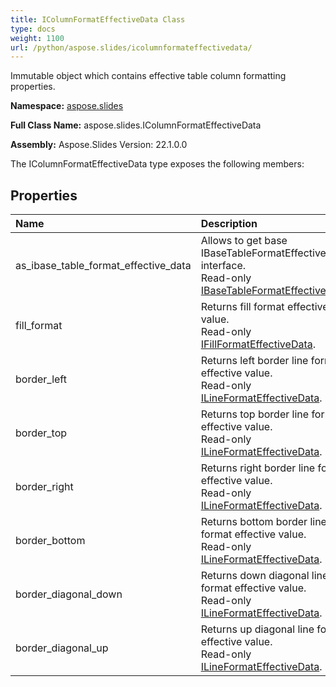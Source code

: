 ```yaml
---
title: IColumnFormatEffectiveData Class
type: docs
weight: 1100
url: /python/aspose.slides/icolumnformateffectivedata/
---
```


Immutable object which contains effective table column formatting properties.

**Namespace:** [aspose.slides](/python/aspose.slides/)

**Full Class Name:** aspose.slides.IColumnFormatEffectiveData

**Assembly:**  Aspose.Slides Version: 22.1.0.0

The IColumnFormatEffectiveData type exposes the following members:
## **Properties**
|**Name**|**Description**|
| :- | :- |
|as_ibase_table_format_effective_data|Allows to get base IBaseTableFormatEffectiveData interface.<br/>            Read-only [IBaseTableFormatEffectiveData](/python/aspose.slides/ibasetableformateffectivedata/).|
|fill_format|Returns fill format effective value.<br/>            Read-only [IFillFormatEffectiveData](/python/aspose.slides/ifillformateffectivedata/).|
|border_left|Returns left border line format effective value.<br/>            Read-only [ILineFormatEffectiveData](/python/aspose.slides/ilineformateffectivedata/).|
|border_top|Returns top border line format effective value.<br/>            Read-only [ILineFormatEffectiveData](/python/aspose.slides/ilineformateffectivedata/).|
|border_right|Returns right border line format effective value.<br/>            Read-only [ILineFormatEffectiveData](/python/aspose.slides/ilineformateffectivedata/).|
|border_bottom|Returns bottom border line format effective value.<br/>            Read-only [ILineFormatEffectiveData](/python/aspose.slides/ilineformateffectivedata/).|
|border_diagonal_down|Returns down diagonal line format effective value.<br/>            Read-only [ILineFormatEffectiveData](/python/aspose.slides/ilineformateffectivedata/).|
|border_diagonal_up|Returns up diagonal line format effective value.<br/>            Read-only [ILineFormatEffectiveData](/python/aspose.slides/ilineformateffectivedata/).|
